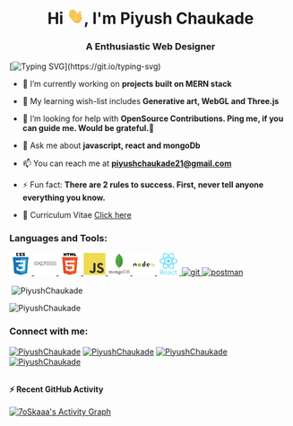<h1 align="center">Hi <img src="https://github.com/ABSphreak/ABSphreak/blob/master/gifs/Hi.gif" width="30px">, I'm Piyush Chaukade</h1>
<h3 align="center">A Enthusiastic Web Designer</h3>




[![Typing SVG](https://readme-typing-svg.herokuapp.com?font=Architects+Daughter&color=FF5733&size=25&center=false&lines=Explorer...;Full+Stack+Web+Developer...)](https://git.io/typing-svg)

- 🔭 I’m currently working on **projects built on MERN stack**

- 🌱 My learning wish-list includes **Generative art, WebGL and Three.js**

- 🤝 I’m looking for help with **OpenSource Contributions. Ping me, if you can guide me. Would be grateful.🌻**

- 💬 Ask me about **javascript, react and mongoDb**

- 📫 You can reach me at **piyushchaukade21@gmail.com**

- ⚡ Fun fact: **There are 2 rules to success. First, never tell anyone everything you know.**

- 📄 Curriculum Vitae [Click here](https://drive.google.com/file/d/15EkQS7VMkoK6Ed-YT2ir59u4pKH9NjPu/view?usp=sharing)

<h3 align="left">Languages and Tools:</h3>
<p align="left" gap="10px"> </a> <a href="https://www.w3schools.com/css/" target="_blank"> <img src="https://raw.githubusercontent.com/devicons/devicon/master/icons/css3/css3-original-wordmark.svg" alt="css3" width="40" height="40"/> </a> <a href="https://expressjs.com" target="_blank"> 
  <img src="https://raw.githubusercontent.com/devicons/devicon/master/icons/express/express-original-wordmark.svg" alt="express" width="40" height="40"/> </a> <a href="https://www.w3.org/html/" target="_blank"> <img src="https://raw.githubusercontent.com/devicons/devicon/master/icons/html5/html5-original-wordmark.svg" alt="html5" width="40" height="40"/> </a>  <a href="https://developer.mozilla.org/en-US/docs/Web/JavaScript" target="_blank"> 
  <img src="https://raw.githubusercontent.com/devicons/devicon/master/icons/javascript/javascript-original.svg" alt="javascript" width="40" height="40"/> </a> <a href="https://www.mongodb.com/" target="_blank"> <img src="https://raw.githubusercontent.com/devicons/devicon/master/icons/mongodb/mongodb-original-wordmark.svg" alt="mongodb" width="40" height="40"/> </a> <a href="https://nodejs.org" target="_blank"> 
  <img src="https://raw.githubusercontent.com/devicons/devicon/master/icons/nodejs/nodejs-original-wordmark.svg" alt="nodejs" width="40" height="40"/> </a> <a href="https://reactjs.org/" target="_blank"> <img src="https://raw.githubusercontent.com/devicons/devicon/master/icons/react/react-original-wordmark.svg" alt="react" width="40" height="40"/> </a> <a href="https://git-scm.com/" target="_blank" rel="noreferrer"> <img src="https://www.vectorlogo.zone/logos/git-scm/git-scm-icon.svg" alt="git" width="40" height="40"/> </a> <a href="https://postman.com" target="_blank" rel="noreferrer"> <img src="https://www.vectorlogo.zone/logos/getpostman/getpostman-icon.svg" alt="postman" width="40" height="40"/> </a> </p>


<div><p>&nbsp;<img align="center" src="https://github-readme-stats.vercel.app/api?username=PiyushChaukade&show_icons=true&locale=en" alt="PiyushChaukade" /></p><p><img align="left" src="https://github-readme-stats.vercel.app/api/top-langs?username=PiyushChaukade&show_icons=true&locale=en&layout=compact" alt="PiyushChaukade" /></p>
</div>

<!-- <div align="center">

<img align="center" src="https://github-readme-stats.vercel.app/api?username=PiyushChaukade&include_all_commits=true&count_private=true&show_icons=true&line_height=20&title_color=7A7ADB&icon_color=2234AE&text_color=D3D3D3&bg_color=0,000000,130F40" alt="PiyushChaukadeGithub Stats">
</div> -->
</br>


<h3 align="left">Connect with me:</h3>
<p align="left">

<a href="https://www.linkedin.com/in/piyush-chaukade-52a3b417b/" target="blank"><img align="center" src="https://raw.githubusercontent.com/rahuldkjain/github-profile-readme-generator/master/src/images/icons/Social/linked-in-alt.svg" alt="PiyushChaukade" height="30" width="40" /></a>
<a href="https://www.instagram.com/piyush_chaukade_21/" target="blank"><img align="center" src="https://raw.githubusercontent.com/rahuldkjain/github-profile-readme-generator/master/src/images/icons/Social/instagram.svg" alt="PiyushChaukade" height="30" width="40" /></a>
<a href="https://www.hackerrank.com/piyushchaukade21" target="blank"><img align="center" src="https://raw.githubusercontent.com/rahuldkjain/github-profile-readme-generator/master/src/images/icons/Social/hackerrank.svg" alt="PiyushChaukade" height="30" width="40" /></a>
<a href="https://leetcode.com/PiyushChaukade/" target="blank"><img align="center" src="https://raw.githubusercontent.com/rahuldkjain/github-profile-readme-generator/master/src/images/icons/Social/leet-code.svg" alt="PiyushChaukade" height="30" width="40" /></a>
</p>



<!-- <p>&nbsp;<img align="center" src="https://github-readme-stats.vercel.app/api?username=tambegaurav&show_icons=true&locale=en" alt="PiyushChaukade" /></p>
<br/>
<p><img align="left" src="https://github-readme-stats.vercel.app/api/top-langs?username=tambegaurav&show_icons=true&locale=en&layout=compact" alt="PiyushChaukade" /></p> -->

<br/>
 <summary><b>⚡ Recent GitHub Activity</b></summary>
  <br/>
   <a href="https://github.com/PiyushChaukade"><img alt="7oSkaaa's Activity Graph" src="https://activity-graph.herokuapp.com/graph?username=PiyushChaukade&custom_title=PiyushChaukade's%20Contribution%20Graph&theme=react-dark" /></a>
  <br/>
